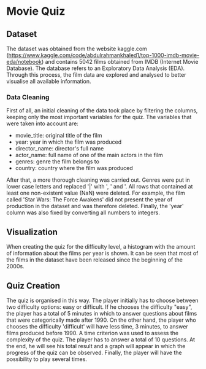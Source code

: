 # Movie Quiz

## Dataset
The dataset was obtained from the website kaggle.com (https://www.kaggle.com/code/abdulrahmankhaled1/top-1000-imdb-movie-eda/notebook) and contains 5042 films obtained from IMDB (Internet Movie Database). 
The database refers to an Exploratory Data Analysis (EDA). Through this process, the film data are explored and analysed to better visualise all available information.

### Data Cleaning
First of all, an initial cleaning of the data took place by filtering the columns, keeping only the most important variables for the quiz. The variables that were taken into account are:
- movie_title: original title of the film
- year: year in which the film was produced
- director_name: director's full name
- actor_name: full name of one of the main actors in the film
- genres: genre the film belongs to	
- country: country where the film was produced

After that, a more thorough cleaning was carried out. Genres were put in lower case letters and replaced '|' with ', ' and '. All rows that contained at least one non-existent value (NaN) were deleted. For example, the film called 'Star Wars: The Force Awakens' did not present the year of production in the dataset and was therefore deleted. Finally, the 'year' column was also fixed by converting all numbers to integers.

## Visualization
When creating the quiz for the difficulty level, a histogram with the amount of information about the films per year is shown. It can be seen that most of the films in the dataset have been released since the beginning of the 2000s.

## Quiz Creation
The quiz is organised in this way. The player initially has to choose between two difficulty options: easy or difficult. If he chooses the difficulty "easy", the player has a total of 5 minutes in which to answer questions about films that were categorically made after 1990. On the other hand, the player who chooses the difficulty 'difficult' will have less time, 3 minutes, to answer films produced before 1990. A time criterion was used to assess the complexity of the quiz.
The player has to answer a total of 10 questions.
At the end, he will see his total result and a graph will appear in which the progress of the quiz can be observed. Finally, the player will have the possibility to play several times.

